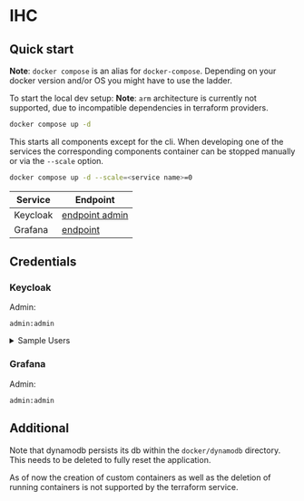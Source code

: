 # IHC

## Quick start

**Note**: `docker compose` is an alias for `docker-compose`. Depending on your docker version and/or OS you might have to use the ladder.

To start the local dev setup:
**Note**: `arm` architecture is currently not supported, due to incompatible dependencies in terraform providers.

```sh
docker compose up -d
```

This starts all components except for the cli.
When developing one of the services the corresponding components container can be stopped manually or via the `--scale` option.

```sh
docker compose up -d --scale=<service name>=0
```

| Service  | Endpoint                                |
| -------- | --------------------------------------- |
| Keycloak | [endpoint admin](http://localhost:8080) |
| Grafana  | [endpoint](http://localhost:3000)       |

## Credentials

### Keycloak

Admin:

```
admin:admin
```

<details>
<summary>Sample Users</summary>
When docker compose is started, a realm containing three test users is loaded:

- test-user-1
- test-user-2
- test-user-3

All these test users use a default password "Test123"

</details>

### Grafana

Admin:

```
admin:admin
```

## Additional

Note that dynamodb persists its db within the `docker/dynamodb` directory. This needs to be deleted to fully reset the application.

As of now the creation of custom containers as well as the deletion of running containers is not supported by the terraform service.
